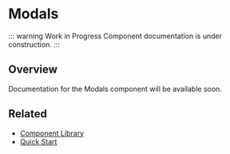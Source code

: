 # Modals

::: warning Work in Progress
Component documentation is under construction.
:::

## Overview

Documentation for the Modals component will be available soon.

## Related

- [Component Library](/components/)
- [Quick Start](/guide/quick-start)
